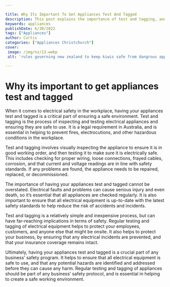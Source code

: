 ```yaml
---

title: Why Its Important To Get Appliances Test And Tagged
description: This post explains the importance of test and tagging, and how it can help to keep your workplace safe. Read on to learn more about this essential process.
keywords: appliances
publishDate: 6/30/2022
tags: ["Appliances"]
author: Curtis
categories: ["Appliances Christchurch"]
cover: 
 image: /img/nz/13.webp
 alt: 'rules governing new zealand to keep kiwis safe from dangrous appliances'

---
```


# Why its important to get appliances test and tagged

When it comes to electrical safety in the workplace, having your appliances test and tagged is a critical part of ensuring a safe environment. Test and tagging is the process of inspecting and testing electrical appliances and ensuring they are safe to use. It is a legal requirement in Australia, and is essential in helping to prevent fires, electrocutions, and other hazardous conditions in the workplace.

Test and tagging involves visually inspecting the appliance to ensure it is in good working order, and then testing it to make sure it is electrically safe. This includes checking for proper wiring, loose connections, frayed cables, corrosion, and that current and voltage readings are in line with safety standards. If any problems are found, the appliance needs to be repaired, replaced, or decommissioned.

The importance of having your appliances test and tagged cannot be overstated. Electrical faults and problems can cause serious injury and even death, so it’s essential that all appliances are checked regularly. It is also important to ensure that all electrical equipment is up-to-date with the latest safety standards to help reduce the risk of accidents and incidents.

Test and tagging is a relatively simple and inexpensive process, but can have far-reaching implications in terms of safety. Regular testing and tagging of electrical equipment helps to protect your employees, customers, and anyone else that might be onsite. It also helps to protect your business, by ensuring that any electrical incidents are prevented, and that your insurance coverage remains intact.

Ultimately, having your appliances test and tagged is a crucial part of any business’ safety program. It helps to ensure that all electrical equipment is safe to use, and that any potential hazards are identified and addressed before they can cause any harm. Regular testing and tagging of appliances should be part of any business’ safety protocol, and is essential in helping to create a safe working environment.